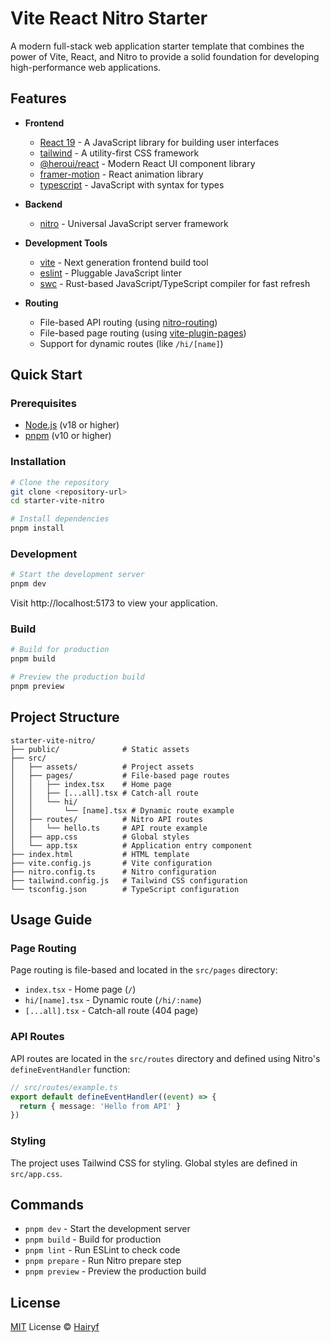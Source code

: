 # Vite React Nitro Starter

A modern full-stack web application starter template that combines the power of Vite, React, and Nitro to provide a solid foundation for developing high-performance web applications.

## Features

- **Frontend**
  - [React 19](https://react.dev/) - A JavaScript library for building user interfaces
  - [tailwind](https://tailwindcss.com/) - A utility-first CSS framework
  - [@heroui/react](https://github.com/heroui/heroui) - Modern React UI component library
  - [framer-motion](https://www.framer.com/motion/) - React animation library
  - [typescript](https://www.typescriptlang.org/) - JavaScript with syntax for types

- **Backend**
  - [nitro](https://nitro.unjs.io/) - Universal JavaScript server framework

- **Development Tools**
  - [vite](https://vitejs.dev/) - Next generation frontend build tool
  - [eslint](https://eslint.org/) - Pluggable JavaScript linter
  - [swc](https://swc.rs/) - Rust-based JavaScript/TypeScript compiler for fast refresh

- **Routing**
  - File-based API routing (using [nitro-routing](https://nitro.build/guide/routing))
  - File-based page routing (using [vite-plugin-pages](https://github.com/hannoeru/vite-plugin-pages))
  - Support for dynamic routes (like `/hi/[name]`)

## Quick Start

### Prerequisites

- [Node.js](https://nodejs.org/) (v18 or higher)
- [pnpm](https://pnpm.io/) (v10 or higher)

### Installation

```bash
# Clone the repository
git clone <repository-url>
cd starter-vite-nitro

# Install dependencies
pnpm install
```

### Development

```bash
# Start the development server
pnpm dev
```

Visit http://localhost:5173 to view your application.

### Build

```bash
# Build for production
pnpm build

# Preview the production build
pnpm preview
```

## Project Structure

```
starter-vite-nitro/
├── public/              # Static assets
├── src/
│   ├── assets/          # Project assets
│   ├── pages/           # File-based page routes
│   │   ├── index.tsx    # Home page
│   │   ├── [...all].tsx # Catch-all route
│   │   └── hi/
│   │       └── [name].tsx # Dynamic route example
│   ├── routes/          # Nitro API routes
│   │   └── hello.ts     # API route example
│   ├── app.css          # Global styles
│   └── app.tsx          # Application entry component
├── index.html           # HTML template
├── vite.config.js       # Vite configuration
├── nitro.config.ts      # Nitro configuration
├── tailwind.config.js   # Tailwind CSS configuration
└── tsconfig.json        # TypeScript configuration
```

## Usage Guide

### Page Routing

Page routing is file-based and located in the `src/pages` directory:

- `index.tsx` - Home page (`/`)
- `hi/[name].tsx` - Dynamic route (`/hi/:name`)
- `[...all].tsx` - Catch-all route (404 page)

### API Routes

API routes are located in the `src/routes` directory and defined using Nitro's `defineEventHandler` function:

```typescript
// src/routes/example.ts
export default defineEventHandler((event) => {
  return { message: 'Hello from API' }
})
```

### Styling

The project uses Tailwind CSS for styling. Global styles are defined in `src/app.css`.

## Commands

- `pnpm dev` - Start the development server
- `pnpm build` - Build for production
- `pnpm lint` - Run ESLint to check code
- `pnpm prepare` - Run Nitro prepare step
- `pnpm preview` - Preview the production build

## License

[MIT](./LICENSE) License © [Hairyf](https://github.com/haityf)
